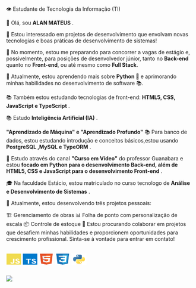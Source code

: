 👁 Estudante de Tecnologia da Informação (TI)

👋 Olá, sou **ALAN MATEUS** .

👀 Estou interessado em projetos de desenvolvimento que envolvam novas tecnologias e boas práticas de desenvolvimento de sistemas!

👀 No momento, estou me preparando para concorrer a vagas de estágio e, possivelmente, para posições de desenvolvedor júnior, tanto no **Back-end** quanto no **Front-end**, ou até mesmo como **Full Stack**.

🌱 Atualmente, estou aprendendo mais sobre **Python 🐍** e aprimorando minhas habilidades no desenvolvimento de software 📚.

📚 Também estou estudando tecnologias de front-end: **HTML5, CSS, JavaScript e TypeScript** .

📚 Estudo **Inteligência Artificial (IA)** .

**"Aprendizado de Máquina" e "Aprendizado Profundo"**
📚 Para banco de dados, estou estudando introdução e conceitos básicos,estou usando **PostgreSQL ,MySQL e TypeORM** .

🎥 Estudo através do canal **"Curso em Vídeo"** do professor Guanabara e estou **focado em Python para o desenvolvimento Back-end, além de HTML5, CSS e JavaScript para o desenvolvimento Front-end** .

🎓 Na faculdade Estácio, estou matriculado no curso tecnologo de **Análise e Desenvolvimento de Sistemas** .

💼 Atualmente, estou desenvolvendo três projetos pessoais:

🏗 Gerenciamento de obras
📊 Folha de ponto com personalização de escala
📦 Controle de estoque
💞 Estou procurando colaborar em projetos que desafiem minhas habilidades e proporcionem oportunidades para crescimento profissional. Sinta-se à vontade para entrar em contato!

<div style="display: inline_block"><br>
  <img align="center" alt="Alan-Js" height="30" width="40" src="https://raw.githubusercontent.com/devicons/devicon/master/icons/javascript/javascript-plain.svg">
  <img align="center" alt="Alan-Ts" height="30" width="40" src="https://raw.githubusercontent.com/devicons/devicon/master/icons/typescript/typescript-plain.svg">
  <img align="center" alt="Alan-HTML" height="30" width="40" src="https://raw.githubusercontent.com/devicons/devicon/master/icons/html5/html5-original.svg">
  <img align="center" alt="Alan-CSS" height="30" width="40" src="https://raw.githubusercontent.com/devicons/devicon/master/icons/css3/css3-original.svg">
  <img align="center" alt="Alan-Python" height="30" width="40" src="https://raw.githubusercontent.com/devicons/devicon/master/icons/python/python-original.svg">
</div>
  
##

<div>
  <a href = "mailto: alandesouzasilva04@gmail.com"><img src="https://img.shields.io/badge/-Gmail-%23333?style=for-the-badge&logo=gmail&logoColor=white" target="_blank"></a> 

</div>
  
